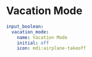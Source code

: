 # Vacation Mode

```yaml
input_boolean:
  vacation_mode:
    name: Vacation Mode
    initial: off
    icon: mdi:airplane-takeoff
```
